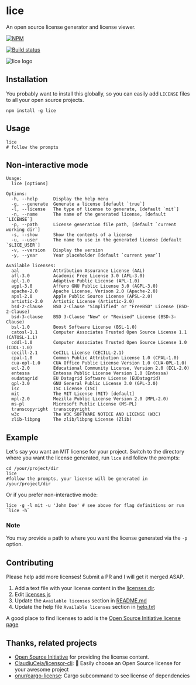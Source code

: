 # lice

An open source license generator and license viewer.

[![NPM](https://nodei.co/npm/lice.png)](https://nodei.co/npm/lice/)

[![Build status](https://travis-ci.org/superkhau/lice.svg?branch=master)](https://travis-ci.org/superkhau/lice)

![lice logo](/data/lice.png)

## Installation
You probably want to install this globally, so you can easily add `LICENSE`
files to all your open source projects.

```
npm install -g lice
```

## Usage
```
lice
# follow the prompts
```

## Non-interactive mode

```
Usage:
  lice [options]

Options:
  -h, --help      Display the help menu
  -g, --generate  Generate a license [default `true`]
  -l, --license   The type of license to generate, [default `mit`]
  -n, --name      The name of the generated license, [default `LICENSE`]
  -p, --path      License generation file path, [default `current working dir`]
  -s, --show      Show the contents of a license
  -u, --user      The name to use in the generated license [default `$LICE_USER`]
  -v, --version   Display the version
  -y, --year      Year placeholder [default `current year`]

Available licenses:
  aal             Attribution Assurance License (AAL)
  afl-3.0         Academic Free License 3.0 (AFL-3.0)
  apl-1.0         Adaptive Public License (APL-1.0)
  agpl-3.0        Affero GNU Public License 3.0 (AGPL-3.0)
  apache-2.0      Apache License, Verison 2.0 (Apache-2.0)
  apsl-2.0        Apple Public Source License (APSL-2.0)
  artistic-2.0    Artistic License (Artistic-2.0)
  bsd-2-clause    BSD 2-Clause "Simplified" or "FreeBSD" License (BSD-2-Clause)
  bsd-3-clause    BSD 3-Clause "New" or "Revised" License (BSD-3-Clause)
  bsl-1.0         Boost Software License (BSL-1.0)
  catosl-1.1      Computer Associates Trusted Open Source License 1.1 (CATOSL-1.1)
  cddl-1.0        Computer Associates Trusted Open Source License 1.0 (CDDL-1.0)
  cecill-2.1      CeCILL License (CECILL-2.1)
  cpal-1.0        Common Public Attribution License 1.0 (CPAL-1.0)
  cua-opl-1.0     CUA Office Public License Version 1.0 (CUA-OPL-1.0)
  ecl-2.0         Educational Community License, Version 2.0 (ECL-2.0)
  entessa         Entessa Public License Version 1.0 (Entessa)
  eudatagrid      EU Datagrid Software License (EUDatagrid)
  gpl-3.0         GNU General Public License 3.0 (GPL-3.0)
  isc             ISC License (ISC)
  mit             The MIT License (MIT) [default]
  mpl-2.0         Mozilla Public License Version 2.0 (MPL-2.0)
  ms-pl           Microsoft Public License (MS-PL)
  transcopyright  transcopyright
  w3c             The W3C SOFTWARE NOTICE AND LICENSE (W3C)
  zlib-libpng     The zlib/libpng License (Zlib)
```

## Example
Let's say you want an MIT license for your project. Switch to the directory
where you want the license generated, run `lice` and follow the prompts:

```
cd /your/project/dir
lice
#follow the prompts, your license will be generated in /your/project/dir
```

Or if you prefer non-interactive mode:

```
lice -g -l mit -u 'John Doe' # see above for flag definitions or run `lice -h`
```

### Note
You may provide a path to where you want the license generated via the `-p`
option.

## Contributing
Please help add more licenses! Submit a PR and I will get it merged ASAP.

1. Add a text file with your license content in the [licenses dir](/licenses).
2. Edit [licenses.js](/lib/licenses.js)
3. Update the `Available licenses` section in [README.md](/README.md)
4. Update the help file `Available licenses` section in [help.txt](/data/help.txt)

A good place to find licenses to add is the
[Open Source Initiative license page](http://opensource.org/licenses/alphabetical)

## Thanks, related projects
- [Open Source Initiative](http://opensource.org/) for providing the license content.
- [ClaudiuCeia/licensor-cli](https://github.com/ClaudiuCeia/licensor-cli): 📜 Easily choose an Open Source license for your awesome project
- [onur/cargo-license](https://github.com/onur/cargo-license): Cargo subcommand to see license of dependencies
